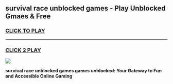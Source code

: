 
## survival race unblocked games - Play Unblocked Gmaes & Free
<h3>
<a href="https://news.freeplayer.one?title=survival_race_unblocked_games&ref=16F">CLICK TO PLAY</a></h3>
<hr>

<h3>
<a href="https://news.freeplayer.one?title=survival_race_unblocked_games&ref=16F">CLICK 2 PLAY</a>
  
</h3>

<a href="https://news.freeplayer.one?title=survival_race_unblocked_games&ref=16F/"><img src="https://clearcache.store/games.png"></a>


**survival race unblocked games games unblocked: Your Gateway to Fun and Accessible Online Gaming**
